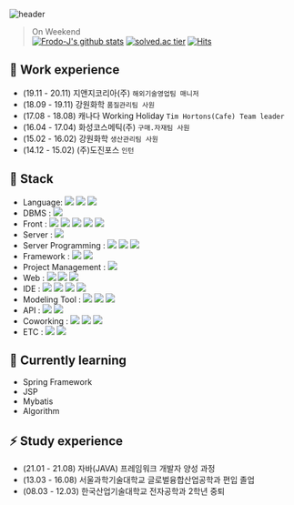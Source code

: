 ![header](https://capsule-render.vercel.app/api?type=wave&color=FFAA28&height=300&section=header&text=JaeWook%20Jang&fontSize=90)

> On Weekend  
[![Frodo-J's github stats](https://github-readme-stats.vercel.app/api?username=Frodo-J&show_icons=true&theme=gruvbox)](https://github.com/Frodo-J)
[![solved.ac tier](http://mazassumnida.wtf/api/generate_badge?boj=frodo_j)](https://solved.ac/frodo_j)
[![Hits](https://hits.seeyoufarm.com/api/count/incr/badge.svg?url=https%3A%2F%2Fgithub.com%2FFrod-J&count_bg=%23FFF49F&title_bg=%23FFD42C&icon=&icon_color=%23E7E7E7&title=VISIT&edge_flat=false)](https://hits.seeyoufarm.com)


## 🔭 Work experience
- (19.11 - 20.11) 지앤지코리아(주) `해외기술영업팀 매니저`
- (18.09 - 19.11) 강원화학 `품질관리팀 사원`
- (17.08 - 18.08) 캐나다 Working Holiday `Tim Hortons(Cafe) Team leader`
- (16.04 - 17.04) 화성코스메틱(주) `구매.자재팀 사원`
- (15.02 - 16.02) 강원화학 `생산관리팀 사원`
- (14.12 - 15.02) (주)도진포스 `인턴`

## 🛒 Stack
- Language: <img src="https://img.shields.io/badge/C-A8B9CC?style=flat-square&logo=C&logoColor=white"/></a> <img src="https://img.shields.io/badge/C++-00599C?style=flat-square&logo=C%2B%2B&logoColor=white"/></a> <img src="https://img.shields.io/badge/Java-007396?style=flat-square&logo=Java&logoColor=white"/></a>
- DBMS : <img src="https://img.shields.io/badge/Oracle-F80000?style=flat-square&logo=Oracle&logoColor=white"/></a>
- Front : <img src="https://img.shields.io/badge/HTML5-E34F26?style=flat-square&logo=HTML5&logoColor=white"/></a> <img src="https://img.shields.io/badge/CSS3-1572B6?style=flat-square&logo=CSS3&logoColor=white"/></a> <img src="https://img.shields.io/badge/JavaScript-F7DF1E?style=flat-square&logo=JavaScript&logoColor=white"/></a> <img src="https://img.shields.io/badge/jQuery-0769AD?style=flat-square&logo=jQuery&logoColor=white"/></a> <img src="https://img.shields.io/badge/Bootstrap-7952B3?style=flat-square&logo=Bootstrap&logoColor=white"/></a>
- Server : <img src="https://img.shields.io/badge/Apache Tomcat-F8DC75?style=flat-square&logo=Apache Tomcat&logoColor=white"/></a> 
- Server Programming : <img src="https://img.shields.io/badge/JSP-73398D?style=flat-square&logo=&logoColor=white"/></a> <img src="https://img.shields.io/badge/Servlet-071D49?style=flat-square&logo=&logoColor=white"/></a> <img src="https://img.shields.io/badge/Ajax-0085CA?style=flat-square&logo=&logoColor=white"/></a>
- Framework : <img src="https://img.shields.io/badge/Spring-6DB33F?style=flat-square&logo=Spring&logoColor=white"/></a> <img src="https://img.shields.io/badge/Mybatis-FFFC00?style=flat-square&logo=Mybatis&logoColor=white"/></a>
- Project Management : <img src="https://img.shields.io/badge/Maven-C71A36?style=flat-square&logo=Maven&logoColor=white"/></a>
- Web : <img src="https://img.shields.io/badge/MySql-4479A1?style=flat-square&logo=MySql&logoColor=white"/></a>  <img src="https://img.shields.io/badge/PHP-777BB4?style=flat-square&logo=PHP&logoColor=white"/></a> <img src="https://img.shields.io/badge/JSON-000000?style=flat-square&logo=JSON&logoColor=white"/></a> 
- IDE : <img src="https://img.shields.io/badge/Eclipse IDE-2C2255?style=flat-square&logo=Eclipse IDE&logoColor=white"/></a> <img src="https://img.shields.io/badge/Visual Studio-5C2D91?style=flat-square&logo=Visual Studio&logoColor=white"/></a> <img src="https://img.shields.io/badge/STS3-6DB33F?style=flat-square&logo=STS3&logoColor=white"/></a> <img src="https://img.shields.io/badge/Sqldeveloper-003B57?style=flat-square&logo=Sqldeveloper&logoColor=white"/></a>
- Modeling Tool : <img src="https://img.shields.io/badge/StarUML-A9225C?style=flat-square&logo=StarUML&logoColor=white"/></a> <img src="https://img.shields.io/badge/ERDcloud-A9225C?style=flat-square&logo=ERDcloud&logoColor=white"/></a> <img src="https://img.shields.io/badge/Kakaooven-FFCD00?style=flat-square&logo=Kakao&logoColor=white"/></a>
- API : <img src="https://img.shields.io/badge/fullcalendar-EC6813?style=flat-square&logo=fullcalendar&logoColor=white"/></a> <img src="https://img.shields.io/badge/OpenWeatherMap-83B81A?style=flat-square&logo=OpenWeatherMap &logoColor=white"/></a>
- Coworking : <img src="https://img.shields.io/badge/Slack-4A154B?style=flat-square&logo=Slack&logoColor=white"/></a> <img src="https://img.shields.io/badge/GitHub-181717?style=flat-square&logo=GitHub&logoColor=white"/></a> <img src="https://img.shields.io/badge/Git-F05032?style=flat-square&logo=Git&logoColor=white"/></a> 
- ETC : <img src="https://img.shields.io/badge/Notion-000000?style=flat-square&logo=Notion&logoColor=white"/></a> <img src="https://img.shields.io/badge/Trello-0052CC?style=flat-square&logo=Trello&logoColor=white"/></a>

## 🌱 Currently learning
- Spring Framework
- JSP
- Mybatis
- Algorithm

## ⚡ Study experience
- (21.01 - 21.08) 자바(JAVA) 프레임워크 개발자 양성 과정
- (13.03 - 16.08) 서울과학기술대학교 글로벌융합산업공학과 편입 졸업
- (08.03 - 12.03) 한국산업기술대학교 전자공학과 2학년 중퇴 

